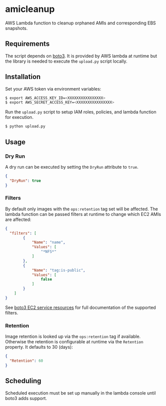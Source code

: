 # amicleanup

AWS Lambda function to cleanup orphaned AMIs and corresponding EBS snapshots.

## Requirements

The script depends on [boto3](http://boto3.readthedocs.org/en/latest/).  It is provided by AWS lambda at runtime but the library is needed to execute the `upload.py` script locally.

## Installation

Set your AWS token via environment variables:

```bash
$ export AWS_ACCESS_KEY_ID=<XXXXXXXXXXXXXXXX>
$ export AWS_SECRET_ACCESS_KEY=<XXXXXXXXXXXXXXXX>
```

Run the `upload.py` script to setup IAM roles, policies, and lambda function for execution.

```bash
$ python upload.py
```

## Usage

### Dry Run

A dry run can be executed by setting the `DryRun` attribute to `true`.

```json
{
  "DryRun": true
}
```

### Filters

By default only images with the `ops:retention` tag set will be affected.  The lambda function can be passed filters at runtime to change which EC2 AMIs are affected:

```json
{
  "filters": [
        {
            "Name": "name",
            "Values": [
                "*NFS*"
            ]
        },
        {
            "Name": "tag:is-public",
            "Values": [
                false
            ]
        }
    ]
}
```

See [boto3 EC2 service resources](http://boto3.readthedocs.org/en/latest/reference/services/ec2.html#service-resource) for full documentation of the supported filters.

### Retention

Image retention is looked up via the `ops:retention` tag if available.  Otherwise the retention is configurable at runtime via the `Retention` property.  It defaults to 30 (days):

```json
{
  "Retention": 60
}
```

## Scheduling

Scheduled execution must be set up manually in the lambda console until boto3 adds support.
